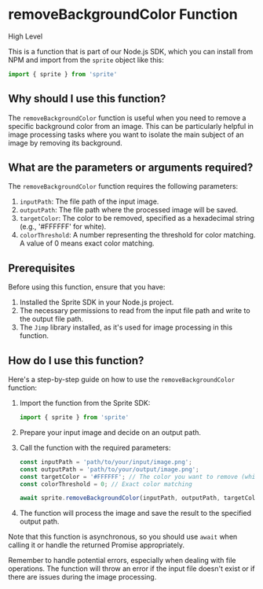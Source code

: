 

  # **removeBackgroundColor Function**

High Level

This is a function that is part of our Node.js SDK, which you can install from NPM and import from the `sprite` object like this:

```javascript
import { sprite } from 'sprite'
```

## Why should I use this function?

The `removeBackgroundColor` function is useful when you need to remove a specific background color from an image. This can be particularly helpful in image processing tasks where you want to isolate the main subject of an image by removing its background.

## What are the parameters or arguments required?

The `removeBackgroundColor` function requires the following parameters:

1. `inputPath`: The file path of the input image.
2. `outputPath`: The file path where the processed image will be saved.
3. `targetColor`: The color to be removed, specified as a hexadecimal string (e.g., '#FFFFFF' for white).
4. `colorThreshold`: A number representing the threshold for color matching. A value of 0 means exact color matching.

## Prerequisites

Before using this function, ensure that you have:

1. Installed the Sprite SDK in your Node.js project.
2. The necessary permissions to read from the input file path and write to the output file path.
3. The `Jimp` library installed, as it's used for image processing in this function.

## How do I use this function?

Here's a step-by-step guide on how to use the `removeBackgroundColor` function:

1. Import the function from the Sprite SDK:

   ```javascript
   import { sprite } from 'sprite'
   ```

2. Prepare your input image and decide on an output path.

3. Call the function with the required parameters:

   ```javascript
   const inputPath = 'path/to/your/input/image.png';
   const outputPath = 'path/to/your/output/image.png';
   const targetColor = '#FFFFFF'; // The color you want to remove (white in this example)
   const colorThreshold = 0; // Exact color matching

   await sprite.removeBackgroundColor(inputPath, outputPath, targetColor, colorThreshold);
   ```

4. The function will process the image and save the result to the specified output path.

Note that this function is asynchronous, so you should use `await` when calling it or handle the returned Promise appropriately.

Remember to handle potential errors, especially when dealing with file operations. The function will throw an error if the input file doesn't exist or if there are issues during the image processing.

  